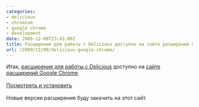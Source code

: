```yaml
---
categories:
- delicious
- chromium
- google chrome
- development
date: 2009-12-08T23:43:00Z
title: Расширение для работы с Delicious доступно на сайте расширений Google Chrome
url: /2009/12/08/delicious-google-chrome/
---
```


<div class='post'>
Итак, <a href="code.google.com/p/chromium-delicious-extension/">расширение для работы с Delicious</a> доступно на <a href="https://chrome.google.com/extensions">сайте расширений Google Chrome</a>.<br />
<br />
<a href="https://chrome.google.com/extensions/detail/anlkjppofaicbdanhhpbbogknfodfhfm/">Посмотреть и установить</a><br />
<br />
Новые версии расширения буду закачить на этот сайт.</div>
